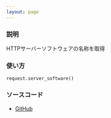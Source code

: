 ```yaml
---
layout: page
---
```


### 説明
HTTPサーバーソフトウェアの名称を取得

### 使い方

    request.server_software()

### ソースコード

- [GitHub](https://github.com/rails/rails/blob/984c3ef2775781d47efa9f541ce570daa2434a80/actionpack/lib/action_dispatch/http/request.rb#L317)
